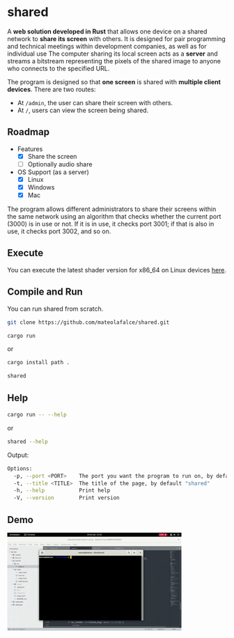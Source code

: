 # shared

A **web solution developed in Rust** that allows one device on a shared network to **share its screen** with others. It is designed for pair programming and technical meetings within development companies, as well as for individual use The computer sharing its local screen acts as a **server** and streams a bitstream representing the pixels of the shared image to anyone who connects to the specified URL.

The program is designed so that **one screen** is shared with **multiple client devices**. There are two routes:

- At `/admin`, the user can share their screen with others.
- At `/`, users can view the screen being shared.


## Roadmap

* Features
   * [x] Share the screen
   * [ ] Optionally audio share
* OS Support (as a server)
   * [x] Linux
   * [x] Windows
   * [x] Mac

The program allows different administrators to share their screens within the same network using an algorithm that checks whether the current port (3000) is in use or not. If it is in use, it checks port 3001; if that is also in use, it checks port 3002, and so on.


## Execute

You can execute the latest shader version for x86_64 on Linux devices [here](https://github.com/mateolafalce/shared/releases).


## Compile and Run

You can run shared from scratch.

```bash
git clone https://github.com/mateolafalce/shared.git
```

```bash
cargo run
```

or 

```bash
cargo install path . 
```

```bash
shared
```

## Help

```bash
cargo run -- --help
```

or

```bash
shared --help
```

Output:

```bash
Options:
  -p, --port <PORT>    The port you want the program to run on, by default 3000
  -t, --title <TITLE>  The title of the page, by default "shared"
  -h, --help           Print help
  -V, --version        Print version
```

## Demo

![Demo](static/how_works.gif)
